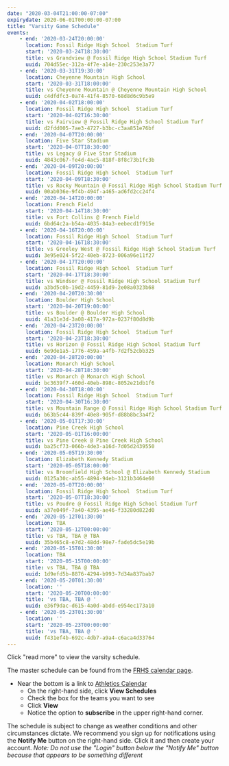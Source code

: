 ```yaml
---
date: "2020-03-04T21:00:00-07:00"
expirydate: 2020-06-01T00:00:00-07:00
title: "Varsity Game Schedule"
events:
    - end: '2020-03-24T20:00:00'
      location: Fossil Ridge High School  Stadium Turf
      start: '2020-03-24T18:30:00'
      title: vs Grandview @ Fossil Ridge High School Stadium Turf
      uuid: 704d55ec-312a-4f7e-a14e-230c253e3a77
    - end: '2020-03-31T19:30:00'
      location: Cheyenne Mountain High School
      start: '2020-03-31T18:00:00'
      title: vs Cheyenne Mountain @ Cheyenne Mountain High School
      uuid: c4dfdfc3-0a74-41f4-8570-68d8d6c9b5e9
    - end: '2020-04-02T18:00:00'
      location: Fossil Ridge High School  Stadium Turf
      start: '2020-04-02T16:30:00'
      title: vs Fairview @ Fossil Ridge High School Stadium Turf
      uuid: d2fdd005-7ae3-4727-b3bc-c3aa851e76bf
    - end: '2020-04-07T20:00:00'
      location: Five Star Stadium
      start: '2020-04-07T18:30:00'
      title: vs Legacy @ Five Star Stadium
      uuid: 4843c067-fe4d-4ac5-818f-8f8c73b1fc3b
    - end: '2020-04-09T20:00:00'
      location: Fossil Ridge High School  Stadium Turf
      start: '2020-04-09T18:30:00'
      title: vs Rocky Mountain @ Fossil Ridge High School Stadium Turf
      uuid: 00ab036e-9f4b-494f-a465-ad6fd2cc24f4
    - end: '2020-04-14T20:00:00'
      location: French Field
      start: '2020-04-14T18:30:00'
      title: vs Fort Collins @ French Field
      uuid: 6bd64c2a-b54a-4035-84a3-eebecd1f915e
    - end: '2020-04-16T20:00:00'
      location: Fossil Ridge High School  Stadium Turf
      start: '2020-04-16T18:30:00'
      title: vs Greeley West @ Fossil Ridge High School Stadium Turf
      uuid: 3e95e024-5f22-40eb-8723-006a96e11f27
    - end: '2020-04-17T20:00:00'
      location: Fossil Ridge High School  Stadium Turf
      start: '2020-04-17T18:30:00'
      title: vs Windsor @ Fossil Ridge High School Stadium Turf
      uuid: a3bd5c0b-19d2-4459-81d9-2e08a0323b68
    - end: '2020-04-20T20:30:00'
      location: Boulder High School
      start: '2020-04-20T19:00:00'
      title: vs Boulder @ Boulder High School
      uuid: 41a31e3d-3a08-417a-972a-0237f80d8d9b
    - end: '2020-04-23T20:00:00'
      location: Fossil Ridge High School  Stadium Turf
      start: '2020-04-23T18:30:00'
      title: vs Horizon @ Fossil Ridge High School Stadium Turf
      uuid: 6e9de1a5-1776-459a-a4fb-7d2f52cbb325
    - end: '2020-04-28T20:00:00'
      location: Monarch High School
      start: '2020-04-28T18:30:00'
      title: vs Monarch @ Monarch High School
      uuid: bc3639f7-460d-40eb-898c-8052e21db1f6
    - end: '2020-04-30T18:00:00'
      location: Fossil Ridge High School  Stadium Turf
      start: '2020-04-30T16:30:00'
      title: vs Mountain Range @ Fossil Ridge High School Stadium Turf
      uuid: b63b5c44-839f-40e8-905f-d88b8bc3a4f2
    - end: '2020-05-01T17:30:00'
      location: Pine Creek High School
      start: '2020-05-01T16:00:00'
      title: vs Pine Creek @ Pine Creek High School
      uuid: ba25cf73-066b-4de3-a16d-7d05d2439550
    - end: '2020-05-05T19:30:00'
      location: Elizabeth Kennedy Stadium
      start: '2020-05-05T18:00:00'
      title: vs Broomfield High School @ Elizabeth Kennedy Stadium
      uuid: 0125a30c-ab55-4894-94eb-3121b3464e60
    - end: '2020-05-07T20:00:00'
      location: Fossil Ridge High School  Stadium Turf
      start: '2020-05-07T18:30:00'
      title: vs Poudre @ Fossil Ridge High School Stadium Turf
      uuid: a37e049f-7a40-4395-ae46-f33280d822d0
    - end: '2020-05-12T01:30:00'
      location: TBA
      start: '2020-05-12T00:00:00'
      title: vs TBA, TBA @ TBA
      uuid: 35b465c8-e7d2-48dd-98e7-fade5dc5e19b
    - end: '2020-05-15T01:30:00'
      location: TBA
      start: '2020-05-15T00:00:00'
      title: vs TBA, TBA @ TBA
      uuid: 1d9efd5b-8876-4294-b993-7d34a837bab7
    - end: '2020-05-20T01:30:00'
      location: ''
      start: '2020-05-20T00:00:00'
      title: 'vs TBA, TBA @ '
      uuid: e36f9dac-d615-4a0d-abdd-e954ec173a10
    - end: '2020-05-23T01:30:00'
      location: ''
      start: '2020-05-23T00:00:00'
      title: 'vs TBA, TBA @ '
      uuid: f431ef4b-692c-4db7-a9a4-c6aca4d33764
---
```


Click "read more" to view the varsity schedule.

<!--more-->

The master schedule can be found from the [FRHS calendar page][frh-schedules].

* Near the bottom is a link to [Athletics Calendar][athletic schedules]
    * On the right-hand side, click **View Schedules**
    * Check the box for the teams you want to see
    * Click **View**
    * Notice the option to **subscribe** in the upper right-hand corner.

The schedule is subject to change as weather conditions and other circumstances
dictate. We recommend you sign up for notifications using the **Notify Me**
button on the right-hand side. Click it and then create your account. *Note: Do
not use the "Login" button below the "Notify Me" button because that appears to
be something different*

[frh-schedules]: https://frh.psdschools.org/calendars-and-schedules
[athletic schedules]: http://www.frontrangeleague.org/g5-bin/client.cgi?G5genie=812&school_id=5

